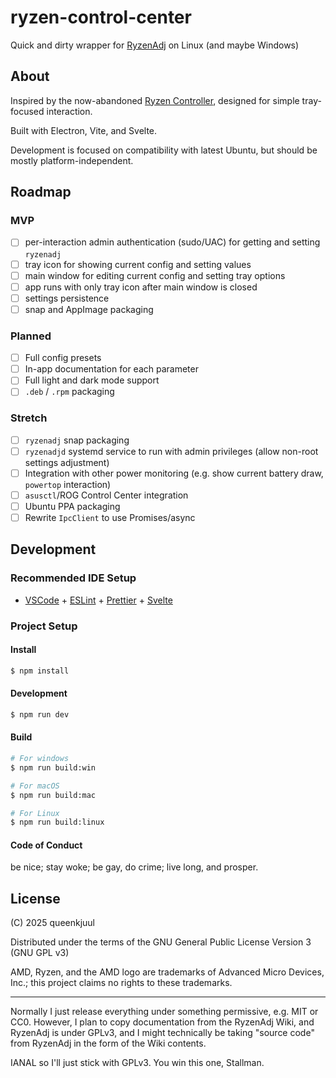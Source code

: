 # ryzen-control-center

Quick and dirty wrapper for [RyzenAdj](https://github.com/FlyGoat/RyzenAdj) on Linux (and maybe Windows)

## About

Inspired by the now-abandoned [Ryzen Controller](https://gitlab.com/ryzen-controller-team/ryzen-controller), designed for simple tray-focused interaction.

Built with Electron, Vite, and Svelte.

Development is focused on compatibility with latest Ubuntu, but should be mostly platform-independent.

## Roadmap

### MVP

- [ ] per-interaction admin authentication (sudo/UAC) for getting and setting `ryzenadj`
- [ ] tray icon for showing current config and setting values
- [ ] main window for editing current config and setting tray options
- [ ] app runs with only tray icon after main window is closed
- [ ] settings persistence
- [ ] snap and AppImage packaging

### Planned

- [ ] Full config presets
- [ ] In-app documentation for each parameter
- [ ] Full light and dark mode support
- [ ] `.deb` / `.rpm` packaging

### Stretch

- [ ] `ryzenadj` snap packaging
- [ ] `ryzenadjd` systemd service to run with admin privileges (allow non-root settings adjustment)
- [ ] Integration with other power monitoring (e.g. show current battery draw, `powertop` interaction)
- [ ] `asusctl`/ROG Control Center integration
- [ ] Ubuntu PPA packaging
- [ ] Rewrite `IpcClient` to use Promises/async

## Development

### Recommended IDE Setup

- [VSCode](https://code.visualstudio.com/) + [ESLint](https://marketplace.visualstudio.com/items?itemName=dbaeumer.vscode-eslint) + [Prettier](https://marketplace.visualstudio.com/items?itemName=esbenp.prettier-vscode) + [Svelte](https://marketplace.visualstudio.com/items?itemName=svelte.svelte-vscode)

### Project Setup

#### Install

```bash
$ npm install
```

#### Development

```bash
$ npm run dev
```

#### Build

```bash
# For windows
$ npm run build:win

# For macOS
$ npm run build:mac

# For Linux
$ npm run build:linux
```

#### Code of Conduct

be nice; stay woke; be gay, do crime; live long, and prosper.

## License

(C) 2025 queenkjuul

Distributed under the terms of the GNU General Public License Version 3 (GNU GPL v3)

AMD, Ryzen, and the AMD logo are trademarks of Advanced Micro Devices, Inc.; this project claims no rights to these trademarks.

---

Normally I just release everything under something permissive, e.g. MIT or CC0. However, I plan to copy documentation from the RyzenAdj Wiki, and RyzenAdj is under GPLv3, and I might technically be taking "source code" from RyzenAdj in the form of the Wiki contents.

IANAL so I'll just stick with GPLv3. You win this one, Stallman.
